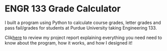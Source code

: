 # ENGR 133 Grade Calculator
I built a program using Python to calculate course grades, letter grades and pass fail/grades for students at Purdue University taking Engineering 133.
<p>Clik<u><a href="https://www.whitehouse.gov/wp-content/uploads/2020/05/Testing-Guidance.pdf" target="_blank" class="text-dark">here</a></u> to review my project report explaining everything you need need to know about the program, how it works, and how I designed it!
</p>
